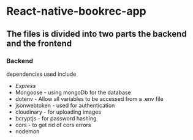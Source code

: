 # React-native-bookrec-app

## The files is divided into two parts the backend and the frontend
### Backend
dependencies used include

- *Express*
- Mongoose - using mongoDb for the database 
- dotenv - Allow all variables to be accessed from a .env file
- jsonwebtoken - used for authentication
- cloudinary - for uploading images
- bcryptjs - for password hashing
- cors - to get rid of cors errors
- nodemon 